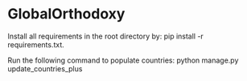 # GlobalOrthodoxy
Install all requirements in the root directory by: pip install -r requirements.txt.  
<!--In python or your virtual environment look for this file: /Lib/site-packages/django/forms/boundfield.py go to line 93 and comment that line.-->  
Run the following command to populate countries: python manage.py update_countries_plus
